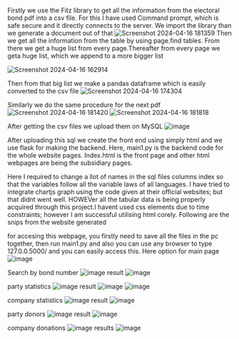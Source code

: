 Firstly we use the Fitz library to get all the information from the electoral bond pdf into a csv file. For this I have used Command  prompt, which is safe secure and it directly connects to the server. We import the library than we generate a document out of that 
![Screenshot 2024-04-16 181359](https://github.com/preservingoriginality/DCC-Assignment/assets/167908457/3fb6055b-505b-44f3-ac76-c6c0a35d3dc9)
Then we get all the information from the  table by using page.find tables. From there we get a huge list from every page.Thereafter from every page we geta huge list, which we append to a more bigger list 


![Screenshot 2024-04-16 162914](https://github.com/preservingoriginality/DCC-Assignment/assets/167908457/bf1c9437-d615-4a8b-b906-7aa22c925377)


Then from that big list we make a pandas dataframe which is easily converted to the csv file
![Screenshot 2024-04-16 174304](https://github.com/preservingoriginality/DCC-Assignment/assets/167908457/7578cab3-fc85-4441-8e52-8ca777f3318e)

Similarly we do the same procedure for the next pdf
![Screenshot 2024-04-16 181420](https://github.com/preservingoriginality/DCC-Assignment/assets/167908457/5bc74ba2-e213-4302-bb3d-87c21caec966)
![Screenshot 2024-04-16 181818](https://github.com/preservingoriginality/DCC-Assignment/assets/167908457/c3a2b581-435a-4de5-95e0-db6b97cfefc0)

After getting the csv files we upload them on MySQL
![image](https://github.com/preservingoriginality/DCC-Assignment/assets/167908457/640bb2cd-dddb-4e21-a76c-8f60e352c80d)

After uploading this sql we create the front end using simply html and we use flask for making the backend.
Here, main1.py is the backend code for the whole website pages.
Index.html is the front page and other html webpages are being the subsidiary pages.


Here  I required to change a  llot of names in the sql files columns index so  that the variables follow all the variable laws of all languages.  I have tried to integrate chartjs graph using the code given at their official websites; but that didnt went well. HOWEVer all the tabular data is being properly acquired through this project.I havent used css elements due to time constraints; however I am successful utilising html corely. 
Following are the snips from the website generated

for accesing this webpage, you firstly need to save all the files in the pc together, then run main1.py and also you can use any browser to type 127.0.0.5000/ and you can easily access this. Here option for 
main page
![image](https://github.com/preservingoriginality/DCC-Assignment/assets/167908457/014697af-3586-44e8-ad20-8c980199d238)

Search by bond number
![image](https://github.com/preservingoriginality/DCC-Assignment/assets/167908457/e906ebe7-934f-44d8-9a51-bc3a58647983)
result
![image](https://github.com/preservingoriginality/DCC-Assignment/assets/167908457/074165f5-b2ab-4109-818e-44554d7f75ef)


party statistics
![image](https://github.com/preservingoriginality/DCC-Assignment/assets/167908457/ee47bed9-94d1-4967-945b-3db9927d51d0)
result
![image](https://github.com/preservingoriginality/DCC-Assignment/assets/167908457/d8598c91-7ee9-468b-963d-6e7d9965e5e6)
![image](https://github.com/preservingoriginality/DCC-Assignment/assets/167908457/d984946e-d591-41ac-9c22-7a0774d63e21)

company statistics
![image](https://github.com/preservingoriginality/DCC-Assignment/assets/167908457/e840f35d-f57e-45f3-8985-eed1f51e7829)
result
![image](https://github.com/preservingoriginality/DCC-Assignment/assets/167908457/5f003a92-7b13-42d6-9348-dd474c39da73)

party donors
![image](https://github.com/preservingoriginality/DCC-Assignment/assets/167908457/011f8493-30cf-4bc8-8658-27eb73ca94f6)
result
![image](https://github.com/preservingoriginality/DCC-Assignment/assets/167908457/3d7c30d8-9b43-4836-adf3-251749b9382a)

company donations
![image](https://github.com/preservingoriginality/DCC-Assignment/assets/167908457/7ebaa27e-c8ef-43d2-bf44-b68fb43bcf70)
results
![image](https://github.com/preservingoriginality/DCC-Assignment/assets/167908457/2e3b6dd8-134b-4dc9-82a9-611928ab41de)













